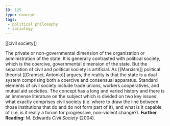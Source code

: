```yaml
---
ID: 125
type: concept
tags: 
 - political philosophy
 - sociology
---
```


[[civil society]]

 The private
or non-governmental dimension of the organization or administration of
the state. It is generally contrasted with political society, which is
the coercive, governmental dimension of the state. But the separation of
civil and political society is artificial. As
[[Marxism]] political
theorist [[Gramsci, Antonio]]
argues, the reality is that the state is a dual system comprising both a
coercive and consensual apparatus. Standard elements of civil society
include trade unions, workers cooperatives, and mutual aid societies.
The concept has a long and varied history and there is an immense
literature on the subject which is divided on two key issues: what
exactly comprises civil society (i.e. where to draw the line between
those institutions that do and do not form part of it), and what is it
capable of (i.e. is it really a forum for progressive, non-violent
change?).
**Further Reading:** M. Edwards *Civil Society* (2004).
